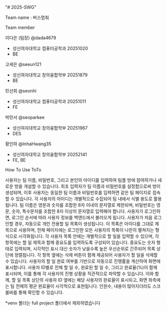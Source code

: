 "# 2025-SWG"

Team name : 버스멈춰

Team member

이다은 (팀장) @dada4679
- 성신여자대학교 컴퓨터공학과 20251020
- BE

고세은 @seeun121
- 성신여자대학교 창의융합학부 20251879
- BE

민선희 @seonhi
- 성신여자대학교 컴퓨터공학과 20251011
- FE

박민서 @seoparkee
- 성신여자대학교 창의융합학부 20251967
- DES

황인하 @InhaHwang35
- 성신여자대학교 창의융합학부 20252141
- FE, BE

How To Use ToTo


사용자는 팀 이름, 비밀번호, 그리고 본인의 아이디를 입력하여 팀플 방에 참여하거나 새로운 방을 개설할 수 있습니다. 
최초 입력자가 팀 이름과 비밀번호를 설정함으로써 방이 생성되며, 
이후 사용자는 동일한 팀 이름과 비밀번호를 입력하면 같은 팀 페이지로 접속할 수 있습니다. 
각 사용자의 아이디는 개별적으로 수집되어 팀 내에서 식별 용도로 활용됩니다. 
팀 이름은 영문과 숫자를 조합한 8자 이내의 문자열로 제한되며, 비밀번호는 영문, 숫자, 특수문자를 조합한 8자 이상의 문자열로 입력해야 합니다.
사용자가 로그인하면, 로그인 순서에 따라 사용자 정보를 백엔드에서 불러오게 됩니다. 
사용자가 처음 로그인할 경우, 자동으로 개인 전용할 일 목록이 생성됩니다. 
이 목록은 아이디를 그대로 제목으로 사용하며, 
전체 페이지에는 로그인한 모든 사용자의 목록이 나란히 펼쳐지는 형식으로 시각화됩니다.
각 사용자 목록 안에는 개별적으로 할 일을 입력할 수 있으며, 
각 항목에는 할 일 제목과 함께 중요도를 입력하도록 구성되어 있습니다. 
중요도는 숫자 형태로 입력되며, 시각적인 표시 대신 숫자가 낮을수록 높은 우선순위로 간주되어 목록 상단에 정렬됩니다. 
각 항목 옆에는 삭제 버튼이 함께 제공되어 사용자가 할 일을 삭제할 수 있습니다.
사용자의 할 일 완료 여부를 기반으로 자동으로 진행률을 계산하여 화면에 표시합니다. 
사용자 ID별로 전체 할 일 수, 완료된 할 일 수, 그리고 완료율(%)이 함께 표시되며, 
이를 통해 각 사용자의 진행 상황을 직관적으로 파악할 수 있습니다. 
이와 함께, 할 일 목록 상단의 사용자 ID 옆에는 해당 사용자의 완료율이 표시되고, 
화면 좌측에는 팀 전체의 평균 완료율이 시각적으로 표현됩니다. 
인원수, 내용이 많아지더라도 스크롤바를 통해 확인할 수 있습니다.

*venv 폴더는 full project 폴더에서 제외하였습니다
